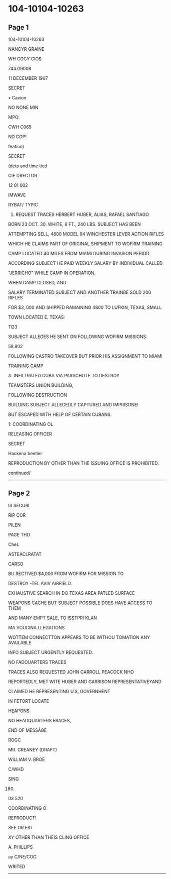 # 104-10104-10263

## Page 1

104-10104-10263

NANCYR GRAINE

WH COGY CIOS

7447/9008

11 DECEMBER 1967

SECRET

• Cavion

NO NONE MIN

MPO:

CWH C065

ND COP!

feation)

SECRET

(deto and time tied

CIE DRECTOR

12 01 002

IMWAVE

RYBAT/ TYPIC

1. REQUEST TRACES HERBERT HUBER, ALIAS, RAFAEL SANTIAGO

BORN 23 OCT. 30. WHITE, 6 FT., 240 LBS. SUBJECT HAS BEEN

ATTEMPTING SELL, 4800 MODEL 94 WINCHESTER LEVER ACTION RIFLES

WHICH HE CLAIMS PART OF ORIGINAL SHIPMENT TO WOFIRM TRAINING

CAMP LOCATED 40 MILES FROM MIAMI DURING INVASION PERIOD.

ACCORDING SUBJECT HE PAID WEEKLY SALARY BY INDIVIDUAL CALLED

"JERRICHO" WHILE CAMP IN OPERATION.

WHEN CAMP CLOSED, AND

SALARY TERMINATED SUBJECT AND ANOTHER TRAINBE SOLD 200 RIFLES

FOR $3, 000 AND SHIPPED RAMAINING 4800 TO LUFKIN, TEXAS, SMALL

TOWN LOCATED E. TEXAS:

1123

SUBJECT ALLEGES HE SENT ON FOLLOWING WOFIRM MISSIONS

58.802

FOLLOWING CASTRO TAKEOVER BUT PRIOR HIS ASSIGNMENT TO MIAMI

TRAINING CAMP

A. INFILTRATED CUBA VIA PARACHUTE TO DESTROY

TEAMSTERS UNION BUILDING,

FOLLOWING DESTRUCTION

BUILDING SUBJECT ALLEGEDLY CAPTURED AND IMPRISONEI

BUT ESCAPED WITH HELP OF CERTAIN CUBANS.

1: COORDINATING OL

RELEASING OFFICER

SECRET

Hackena beetler

REPRODUCTION BY OTHER THAN THE ISSUING OFFICE IS PROHIBITED.

continued/

---

## Page 2

IS SECURI

RIP COR

PILEN

PAGE THO

CheL

ASTEACLRATAT

CARSO

BU RECTIVED $4,000 FROM WOFIRM FOR MISSION TO

DESTROY -TEL AVIV AIRFIELD.

EXHAUSTIVE SEARCH IN DO TEXAS AREA PATLED SURFACE

WEAPONS CACHE BUT SUBJEGT POSSIBLE DOES HAVE ACCESS TO THEM

AND MANY EMPT SALE, TO ISSTPRI KLAN

MA VOUCINA LLEGATIONS

WOTTEM CONNECTTON APPEARS TO BE WITHOU TOMATION ANY AVAILABLE

INFO SUBJECT URGENTLY REQUESTED.

NO FADOUARTERS TRACES

TRACES ALSO REQUESTED JOHN CARROLL PEACOCK NHO

REPORTEDLY, MET WITE HUBER AND GARRISON REPRESENTATIVEYAND

CLAIMED HE REPRESENTING U.S, GOVERNHENT

IN FETORT LOCATE

HEAPONS

NO HEADQUARTERS FRACES,

END OF MESSÄGE

ROGC

MR. GREANEY (DRAFT)

WILLIAM V. BROE

C/WHD

SING

180.

03 520

COORDINATING O

REPRODUCT!

SEE OR EST

XY OTHER THAN THEIS CLING OFFICE

A. PHILLIPS

ay C/NE/COG

WRITED

---

